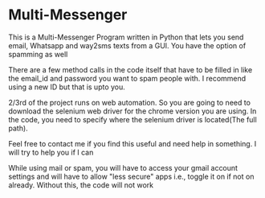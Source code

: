 # Multi-Messenger
This is a Multi-Messenger Program written in  Python that lets you send email, Whatsapp and way2sms texts from a GUI. You have the option of spamming as well 

There are a few method calls in the code itself that have to be filled in like the email_id and password you want to spam people with. I recommend using a new ID but that is upto you.

2/3rd of the project runs on web automation. So you are going to need to download the selenium web driver for the chrome version you are using. In the code, you need to specify where the selenium driver is located(The full path). 

Feel free to contact me if you find this useful and need help in something. I will try to help you if I can 

While using mail or spam, you will have to access your gmail account settings and will have to allow "less secure" apps i.e., toggle it on if not on already. Without this, the code will not work 
